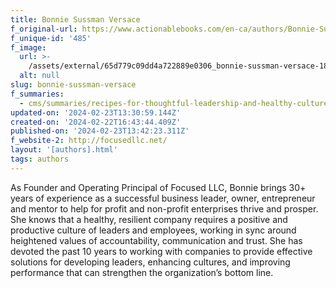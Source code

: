 ```yaml
---
title: Bonnie Sussman Versace
f_original-url: https://www.actionablebooks.com/en-ca/authors/Bonnie-Sussman-Versace/
f_unique-id: '485'
f_image:
  url: >-
    /assets/external/65d779c09dd4a722889e0306_bonnie-sussman-versace-180x220.jpeg
  alt: null
slug: bonnie-sussman-versace
f_summaries:
  - cms/summaries/recipes-for-thoughtful-leadership-and-healthy-culture.md
updated-on: '2024-02-23T13:30:59.144Z'
created-on: '2024-02-22T16:43:44.409Z'
published-on: '2024-02-23T13:42:23.311Z'
f_website-2: http://focusedllc.net/
layout: '[authors].html'
tags: authors
---
```


As Founder and Operating Principal of Focused LLC, Bonnie brings 30+ years of experience as a successful business leader, owner, entrepreneur and mentor to help for profit and non-profit enterprises thrive and prosper. She knows that a healthy, resilient company requires a positive and productive culture of leaders and employees, working in sync around heightened values of accountability, communication and trust. She has devoted the past 10 years to working with companies to provide effective solutions for developing leaders, enhancing cultures, and improving performance that can strengthen the organization’s bottom line.
